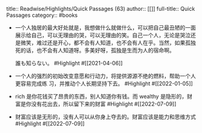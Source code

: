 title:: Readwise/Highlights/Quick Passages (63)
author:: [[]]
full-title:: Quick Passages
category:: #books

- 一个人独居的最大好处就是，我想做什么就做什么，可以把自己最丑陋的一面展示给自己，可以无理由的哭，可以无理由的笑。自己一个人，无论是哭泣还是微笑，难过还是开心，都不会有人知道，也不会有人在乎。当然，如果孤独死的话，也不会有人知道呀。多美好呀，孤独是生而为人的宿命啊。
  
  誰も知らない。 #Highlight #[[2021-04-06]]
- 一个人的强烈的初始改变意愿和行动力，将提供源源不绝的燃料，帮助一个人更容易完成练
  习，并推动个人长期坚持下去。 #Highlight #[[2022-01-05]]
- rich 是你花钱买了昂贵的东西，别人知道你有钱。而 wealthy 是隐形的，财富是你没有花出去，所以留下来的财富 #Highlight #[[2022-07-09]]
- 财富应该是无形的，没有人可以从你身上夺去的。财富应该是能力和思维方式 #Highlight #[[2022-07-09]]